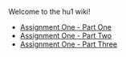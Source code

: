 Welcome to the hu1 wiki!

* [Assignment One - Part One](https://github.com/aaronksaunders/hu1/wiki/Assignment-One-Page)
* [Assignment One - Part Two](https://github.com/aaronksaunders/hu1/wiki/Assignment-One-Page---Part-II)
* [Assignment One - Part Three](https://github.com/aaronksaunders/hu1/wiki/Assignment-One-Page---Part-III)